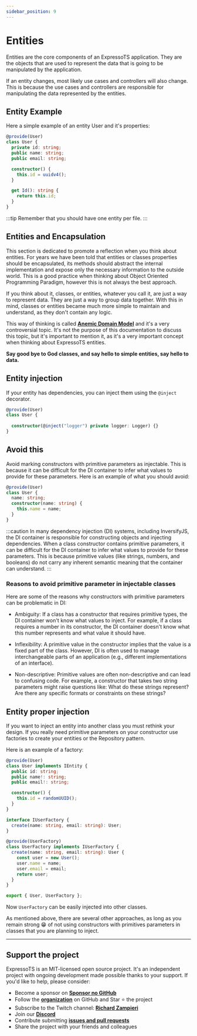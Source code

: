 ```yaml
---
sidebar_position: 9
---
```


# Entities

Entities are the core components of an ExpressoTS application. They are the objects that are used to represent the data that is going to be manipulated by the application.

If an entity changes, most likely use cases and controllers will also change. This is because the use cases and controllers are responsible for manipulating the data represented by the entities.

## Entity Example

Here a simple example of an entity User and it's properties:

```typescript
@provide(User)
class User {
  private id: string;
  public name: string;
  public email: string;

  constructor() {
    this.id = uuidv4();
  }

  get Id(): string {
    return this.id;
  }
}
```

:::tip
Remember that you should have one entity per file.
:::

## Entities and Encapsulation

This section is dedicated to promote a reflection when you think about entities. For years we have been told that entities or classes properties should be encapsulated, its methods should abstract the internal implementation and expose only the necessary information to the outside world. This is a good practice when thinking about Object Oriented Programming Paradigm, however this is not always the best approach.

If you think about it, classes, or entities, whatever you call it, are just a way to represent data. They are just a way to group data together.
With this in mind, classes or entities became much more simple to maintain and understand, as they don't contain any logic.

This way of thinking is called **[Anemic Domain Model](https://martinfowler.com/bliki/AnemicDomainModel.html)** and it's a very controversial topic. It's not the purpose of this documentation to discuss this topic, but it's important to mention it, as it's a very important concept when thinking about ExpressoTS entities.

**Say good bye to God classes, and say hello to simple entities, say hello to data.**

## Entity injection

If your entity has dependencies, you can inject them using the `@inject` decorator.

```typescript
@provide(User)
class User {
    
  constructor(@inject("logger") private logger: Logger) {}
}
```

## Avoid this

Avoid marking constructors with primitive parameters as injectable. This is because it can be difficult for the DI container to infer what values to provide for these parameters. Here is an example of what you should avoid:

```typescript
@provide(User)
class User {
  name: string;
  constructor(name: string) {
    this.name = name;
  }
}
```

:::caution
In many dependency injection (DI) systems, including InversifyJS, the DI container is responsible for constructing objects and injecting dependencies. When a class constructor contains primitive parameters, it can be difficult for the DI container to infer what values to provide for these parameters. This is because primitive values (like strings, numbers, and booleans) do not carry any inherent semantic meaning that the container can understand.
:::

### Reasons to avoid primitive parameter in injectable classes

Here are some of the reasons why constructors with primitive parameters can be problematic in DI:

- Ambiguity: If a class has a constructor that requires primitive types, the DI container won't know what values to inject. For example, if a class requires a number in its constructor, the DI container doesn't know what this number represents and what value it should have.

- Inflexibility: A primitive value in the constructor implies that the value is a fixed part of the class. However, DI is often used to manage interchangeable parts of an application (e.g., different implementations of an interface).

- Non-descriptive: Primitive values are often non-descriptive and can lead to confusing code. For example, a constructor that takes two string parameters might raise questions like: What do these strings represent? Are there any specific formats or constraints on these strings?

## Entity proper injection

If you want to inject an entity into another class you must rethink your design. If you really need primitive parameters on your constructor use factories to create your entities or the Repository pattern.

Here is an example of a factory:

```typescript
@provide(User)
class User implements IEntity {
  public id: string;
  public name!: string;
  public email!: string;

  constructor() {
    this.id = randomUUID();
  }
}

interface IUserFactory {
  create(name: string, email: string): User;
}

@provide(UserFactory)
class UserFactory implements IUserFactory {
  create(name: string, email: string): User {
    const user = new User();
    user.name = name;
    user.email = email;
    return user;
  }
}

export { User, UserFactory };

```

Now `UserFactory` can be easily injected into other classes.

As mentioned above, there are several other approaches, as long as you remain strong 😁 of not using constructors with primitives parameters in classes that you are planning to inject.

---

## Support the project

ExpressoTS is an MIT-licensed open source project. It's an independent project with ongoing development made possible thanks to your support. If you'd like to help, please consider:

- Become a sponsor on **[Sponsor no GitHub](https://github.com/sponsors/expressots)**
- Follow the **[organization](https://github.com/expressots)** on GitHub and Star ⭐ the project
- Subscribe to the Twitch channel: **[Richard Zampieri](https://www.twitch.tv/richardzampieri)**
- Join our **[Discord](https://discord.com/invite/PyPJfGK)**
- Contribute submitting **[issues and pull requests](https://github.com/expressots/expressots/issues/new/choose)**
- Share the project with your friends and colleagues
